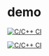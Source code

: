 # demo
[![C/C++ CI](https://github.com/udaykiran640/demo/actions/workflows/c-cpp.yml/badge.svg)](https://github.com/udaykiran640/demo/actions/workflows/c-cpp.yml)



[![C/C++ CI](https://github.com/udaykiran640/demo/actions/workflows/main.yml/badge.svg)](https://github.com/udaykiran640/demo/actions/workflows/main.yml)
